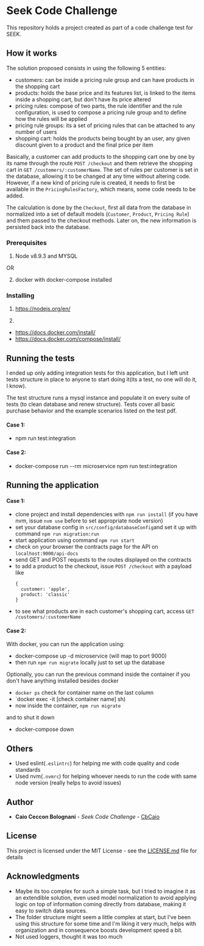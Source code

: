 # Seek Code Challenge

This repository holds a project created as part of a code challenge test for SEEK.

## How it works

The solution proposed consists in using the following 5 entities: 

- customers: can be inside a pricing rule group and can have products in the shopping cart
- products: holds the base price and its features list, is linked to the items inside a shopping cart, but don't have its price altered
- pricing rules: compose of two parts, the rule identifier and the rule configuration, is used to compose a pricing rule group and to define how the rules will be applied
- pricing rule groups: its a set of pricing rules that can be attached to any number of users
- shopping cart: holds the products being bought by an user, any given discount given to a product and the final price per item

Basically, a customer can add products to the shopping cart one by one by its name through the route `POST /checkout` and them retrieve the shopping cart in `GET /customers/:customerName`. The set of rules per customer is set in the database, allowing it to be changed at any time without altering code. However, if a new kind of pricing rule is created, it needs to first be available in the `PricingRulesFactory`, which means, some code needs to be added.

The calculation is done by the `Checkout`, first all data from the database in normalized into a set of default models (`Customer`, `Product`, `Pricing Rule`) and them passed to the checkout methods. Later on, the new information is persisted back into the database.  

### Prerequisites

1. Node v8.9.3 and MYSQL 

OR

2. docker with docker-compose installed

### Installing

1. https://nodejs.org/en/

2. 
  - https://docs.docker.com/install/
  - https://docs.docker.com/compose/install/

## Running the tests

I ended up only adding integration tests for this application, but I left unit tests structure in place to anyone to start doing it(its a test, no one will do it, I know). 

The test structure runs a mysql instance and populate it on every suite of tests (to clean database and renew structure). Tests cover all basic purchase behavior and the example scenarios listed on the test pdf. 

#### Case 1:
- npm run test:integration

#### Case 2:
- docker-compose run --rm microservice npm run test:integration

## Running the application

#### Case 1:

- clone project and install dependencies with `npm run install` (if you have nvm, issue `nvm use` before to set appropriate node version)
- set your database config in `src/config/databaseConfig`and set it up with command `npm run migration:run` 
- start application using command `npm run start`
- check on your browser the contracts page for the API on `localhost:9000/api-docs`
- send GET and POST requests to the routes displayed on the contracts
- to add a product to the checkout, issue `POST /checkout` with a payload like
  ```
  {
    customer: 'apple',
    product: 'classic'
  }
  ```
- to see what products are in each customer's shopping cart, access `GET /customers/:customerName`


#### Case 2:

With docker, you can run the application using:
- docker-compose up -d microservice (will map to port 9000)
- then run `npm run migrate` locally just to set up the database 

Optionally, you can run the previous command inside the container if you don't have anything installed besides docker 
- `docker ps` check for container name on the last column
- `docker exec -it [check container name] sh)
- now inside the container, `npm run migrate`

and to shut it down
- docker-compose down

## Others

- Used eslint(`.eslintrc`) for helping me with code quality and code standards
- Used nvm(`.nvmrc`) for helping whoever needs to run the code with same node version (really helps to avoid issues)

## Author

* **Caio Ceccon Bolognani** - *Seek Code Challenge* - [CbCaio](https://github.com/CbCaio)

## License

This project is licensed under the MIT License - see the [LICENSE.md](LICENSE.md) file for details

## Acknowledgments

* Maybe its too complex for such a simple task, but I tried to imagine it as an extendible solution, even used model normalization to avoid applying logic on top of  information coming directly from database, making it easy to switch data sources.
* The folder structure might seem a little complex at start, but I've been using this structure for some time and I'm liking it very much, helps with organization and in consequence boosts development speed a bit.
* Not used loggers, thought it was too much
